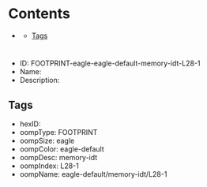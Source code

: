 



Contents
========

* [](#)
	* [Tags](#tags)

# 

- ID: FOOTPRINT-eagle-eagle-default-memory-idt-L28-1
- Name: 
- Description: 

## Tags

- hexID: 
- oompType: FOOTPRINT
- oompSize: eagle
- oompColor: eagle-default
- oompDesc: memory-idt
- oompIndex: L28-1
- oompName: eagle-default/memory-idt/L28-1
